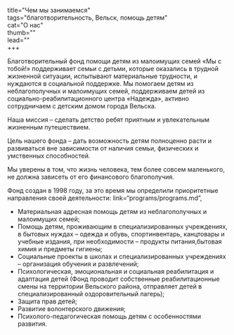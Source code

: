 title="Чем мы занимаемся"  
tags="благотворительность, Вельск, помощь детям"   
cat="О нас"  
thumb=""  
lead=""  
+++  

Благотворительный фонд помощи детям из малоимущих семей «Мы с тобой!» поддерживает семьи с детьми, которые оказались в трудной жизненной ситуации, испытывают материальные трудности, и нуждаются в социальной поддержке. 
Мы помогаем детям из неблагополучных и малоимущих семей, поддерживаем детей из социально-реабилитационного центра «Надежда», активно сотрудничаем с детским домом города Вельска.

Наша миссия – сделать детство ребят приятным и увлекательным жизненным путешествием.

Цель нашего фонда – дать возможность детям полноценно расти и развиваться вне зависимости от наличия семьи, физических и умственных способностей.

Мы уверены в том, что жизнь человека, тем более совсем маленького, не должна зависеть от его финансового благополучия.

Фонд создан в 1998 году, за это время мы определили приоритетные направления своей деятельности: link=“programs/programs.md”,

* Материальная адресная помощь детям из неблагополучных и малоимущих семей;
* Помощь детям, проживающим в специализированных учреждениях, в бытовых нуждах – одежда и обувь, спортинвентарь, канцтовары и учебные издания, при необходимости – продукты питания,бытовая химия и предметы гигиены;
* Социальные проекты в школах и специализированных учреждениях – организация обучения и развлечений;
* Психологическая, эмоциональная и социальная реабилитация и адаптация детей (Фонд проводит собственные реабилитационные смены на территории Вельского района, отправляет детей в специализированный оздоровительный лагерь);
* Защита прав детей;
* Развитие волонтерского движения;
* Психолого-педагогическая помощь детям с особенностями развития.


